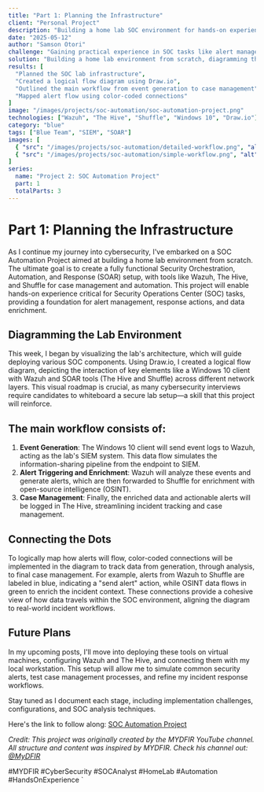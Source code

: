 ```yaml
---
title: "Part 1: Planning the Infrastructure"
client: "Personal Project"
description: "Building a home lab SOC environment for hands-on experience with SOAR tools like Wazuh, The Hive, and Shuffle."
date: "2025-05-12"
author: "Samson Otori"
challenge: "Gaining practical experience in SOC tasks like alert management, response actions, and data enrichment using a functional SOAR setup."
solution: "Building a home lab environment from scratch, diagramming the architecture, and planning the deployment of Wazuh, The Hive, and Shuffle for event logging, alert triggering/enrichment, and case management."
results: [
  "Planned the SOC lab infrastructure",
  "Created a logical flow diagram using Draw.io",
  "Outlined the main workflow from event generation to case management",
  "Mapped alert flow using color-coded connections"
]
image: "/images/projects/soc-automation/soc-automation-project.png"
technologies: ["Wazuh", "The Hive", "Shuffle", "Windows 10", "Draw.io"]
category: "blue"
tags: ["Blue Team", "SIEM", "SOAR"]
images: [
  { "src": "/images/projects/soc-automation/detailed-workflow.png", "alt": "Detailed SOC Automation Workflow showing connections between Wazuh, Shuffle, TheHive and other components" },
  { "src": "/images/projects/soc-automation/simple-workflow.png", "alt": "Simplified SOC Automation Workflow diagram showing the basic data flow between components" }
]
series:
  name: "Project 2: SOC Automation Project"
  part: 1
  totalParts: 3
---
```


# Part 1: Planning the Infrastructure

As I continue my journey into cybersecurity, I've embarked on a SOC Automation Project aimed at building a home lab environment from scratch. The ultimate goal is to create a fully functional Security Orchestration, Automation, and Response (SOAR) setup, with tools like Wazuh, The Hive, and Shuffle for case management and automation. This project will enable hands-on experience critical for Security Operations Center (SOC) tasks, providing a foundation for alert management, response actions, and data enrichment.

## Diagramming the Lab Environment

This week, I began by visualizing the lab's architecture, which will guide deploying various SOC components. Using Draw.io, I created a logical flow diagram, depicting the interaction of key elements like a Windows 10 client with Wazuh and SOAR tools (The Hive and Shuffle) across different network layers. This visual roadmap is crucial, as many cybersecurity interviews require candidates to whiteboard a secure lab setup—a skill that this project will reinforce.

## The main workflow consists of:

1. **Event Generation**: The Windows 10 client will send event logs to Wazuh, acting as the lab's SIEM system. This data flow simulates the information-sharing pipeline from the endpoint to SIEM.
2. **Alert Triggering and Enrichment**: Wazuh will analyze these events and generate alerts, which are then forwarded to Shuffle for enrichment with open-source intelligence (OSINT).
3. **Case Management**: Finally, the enriched data and actionable alerts will be logged in The Hive, streamlining incident tracking and case management.

## Connecting the Dots

To logically map how alerts will flow, color-coded connections will be implemented in the diagram to track data from generation, through analysis, to final case management. For example, alerts from Wazuh to Shuffle are labeled in blue, indicating a "send alert" action, while OSINT data flows in green to enrich the incident context. These connections provide a cohesive view of how data travels within the SOC environment, aligning the diagram to real-world incident workflows.

## Future Plans

In my upcoming posts, I'll move into deploying these tools on virtual machines, configuring Wazuh and The Hive, and connecting them with my local workstation. This setup will allow me to simulate common security alerts, test case management processes, and refine my incident response workflows.

Stay tuned as I document each stage, including implementation challenges, configurations, and SOC analysis techniques.

Here's the link to follow along: [SOC Automation Project](https://www.youtube.com/watch?v=XR3eamn8ydQ&list=PLG6KGSNK4PuBWmX9NykU0wnWamjxdKhDJ&index=6)

*Credit: This project was originally created by the MYDFIR YouTube channel. All structure and content was inspired by MYDFIR. Check his channel out: [@MyDFIR](https://www.youtube.com/@MyDFIR)*

#MYDFIR #CyberSecurity #SOCAnalyst #HomeLab #Automation #HandsOnExperience
\`
